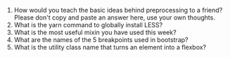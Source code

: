 <!-- Answers to the Self Study Questions go here -->
<!-- Answers --->












<!--- Questions -->
1. How would you teach the basic ideas behind preprocessing to a friend?  Please don't copy and paste an answer here, use your own thoughts.
2. What is the yarn command to globally install LESS?
3. What is the most useful mixin you have used this week?
4. What are the names of the 5 breakpoints used in bootstrap?
5. What is the utility class name that turns an element into a flexbox?

